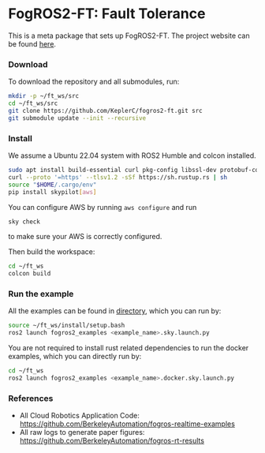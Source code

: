 # FogROS2-FT: Fault Tolerance 

This is a meta package that sets up FogROS2-FT. The project website can be found [here](https://sites.google.com/view/fogros2-ft).

### Download 
To download the repository and all submodules, run:
```bash
mkdir -p ~/ft_ws/src
cd ~/ft_ws/src
git clone https://github.com/KeplerC/fogros2-ft.git src
git submodule update --init --recursive
```


### Install
We assume a Ubuntu 22.04 system with ROS2 Humble and colcon installed. 
```bash
sudo apt install build-essential curl pkg-config libssl-dev protobuf-compiler clang
curl --proto '=https' --tlsv1.2 -sSf https://sh.rustup.rs | sh
source "$HOME/.cargo/env"
pip install skypilot[aws]
```
You can configure AWS by running `aws configure` and run 
```bash
sky check
```
to make sure your AWS is correctly configured. 

Then build the workspace:
```bash
cd ~/ft_ws
colcon build
```

### Run the example
All the examples can be found in [directory](./FogROS2-sky/fogros2_examples/launch/), which you can run by:
```bash
source ~/ft_ws/install/setup.bash
ros2 launch fogros2_examples <example_name>.sky.launch.py
```
You are not required to install rust related dependencies to run the docker examples, which you can directly run by:
```bash
cd ~/ft_ws
ros2 launch fogros2_examples <example_name>.docker.sky.launch.py
```

### References
- All Cloud Robotics Application Code: https://github.com/BerkeleyAutomation/fogros-realtime-examples 
- All raw logs to generate paper figures: https://github.com/BerkeleyAutomation/fogros-rt-results 
